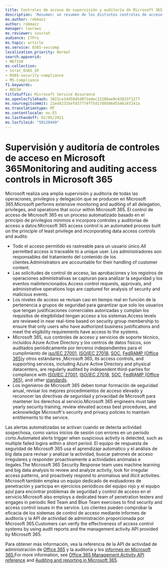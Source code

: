 ```yaml
---
title: Controles de acceso de supervisión y auditoría de Microsoft 365
description: 'Resumen: un resumen de los distintos controles de acceso de supervisión y auditoría disponibles en Microsoft 365.'
ms.author: robmazz
author: robmazz
manager: laurawi
ms.reviewer: sosstah
audience: ITPro
ms.topic: article
ms.service: O365-seccomp
localization_priority: Normal
search.appverid:
- MET150
ms.collection:
- Strat_O365_IP
- M365-security-compliance
- MS-Compliance
f1.keywords:
- NOCSH
titleSuffix: Microsoft Service Assurance
ms.openlocfilehash: 3021ce1dd59d5d071edec22286ae9c63833f1277
ms.sourcegitcommit: 21ed42335efd37774ff5d17d9586d5546147241a
ms.translationtype: MT
ms.contentlocale: es-ES
ms.lasthandoff: 02/05/2021
ms.locfileid: "50120449"
---
```

# <a name="monitoring-and-auditing-access-controls-in-microsoft-365"></a><span data-ttu-id="73653-103">Supervisión y auditoría de controles de acceso en Microsoft 365</span><span class="sxs-lookup"><span data-stu-id="73653-103">Monitoring and auditing access controls in Microsoft 365</span></span>

<span data-ttu-id="73653-104">Microsoft realiza una amplia supervisión y auditoría de todas las operaciones, privilegios y delegación que se producen en Microsoft 365.</span><span class="sxs-lookup"><span data-stu-id="73653-104">Microsoft performs extensive monitoring and auditing of all delegation, privileges, and operations that occur within Microsoft 365.</span></span> <span data-ttu-id="73653-105">El control de acceso de Microsoft 365 es un proceso automatizado basado en el principio de privilegios mínimos e incorpora controles y auditorías de acceso a datos:</span><span class="sxs-lookup"><span data-stu-id="73653-105">Microsoft 365 access control is an automated process built on the principle of least privilege and incorporating data access controls and audits:</span></span>

- <span data-ttu-id="73653-106">Todo el acceso permitido es rastreable para un usuario único.</span><span class="sxs-lookup"><span data-stu-id="73653-106">All permitted access is traceable to a unique user.</span></span> <span data-ttu-id="73653-107">Los administradores son responsables del tratamiento del contenido de los clientes.</span><span class="sxs-lookup"><span data-stu-id="73653-107">Administrators are accountable for their handling of customer content.</span></span>
- <span data-ttu-id="73653-108">Las solicitudes de control de acceso, las aprobaciones y los registros de operaciones administrativas se capturan para analizar la seguridad y los eventos malintencionados.</span><span class="sxs-lookup"><span data-stu-id="73653-108">Access control requests, approvals, and administrative operations logs are captured for analysis of security and malicious events.</span></span>
- <span data-ttu-id="73653-109">Los niveles de acceso se revisan casi en tiempo real en función de la pertenencia a grupos de seguridad para garantizar que solo los usuarios que tengan justificaciones comerciales autorizadas y cumplan los requisitos de elegibilidad tengan acceso a los sistemas.</span><span class="sxs-lookup"><span data-stu-id="73653-109">Access levels are reviewed in near real-time based on security group membership to ensure that only users who have authorized business justifications and meet the eligibility requirements have access to the systems.</span></span>
- <span data-ttu-id="73653-110">Microsoft 365, sus controles de acceso y servicios de soporte técnico, incluidos Azure Active Directory y los centros de datos físicos, son auditados periódicamente por terceros independientes para el cumplimiento de [iso/IEC 27001](https://www.microsoft.com/TrustCenter/Compliance/iso-iec-27001), [ISO/IEC 27018](https://www.microsoft.com/TrustCenter/Compliance/iso-iec-27018), [SOC](https://www.microsoft.com/TrustCenter/Compliance/SOC), [FedRAMP (Office 365)](https://www.microsoft.com/TrustCenter/Compliance/FedRAMP)y otros estándares [.](https://www.microsoft.com/TrustCenter/Compliance?service=Office#Icons)</span><span class="sxs-lookup"><span data-stu-id="73653-110">Microsoft 365, its access controls, and supporting services, including Azure Active Directory and physical datacenters, are regularly audited by independent third-parties for compliance with [ISO/IEC 27001](https://www.microsoft.com/TrustCenter/Compliance/iso-iec-27001), [ISO/IEC 27018](https://www.microsoft.com/TrustCenter/Compliance/iso-iec-27018), [SOC](https://www.microsoft.com/TrustCenter/Compliance/SOC), [FedRAMP (Office 365)](https://www.microsoft.com/TrustCenter/Compliance/FedRAMP), and other [standards](https://www.microsoft.com/TrustCenter/Compliance?service=Office#Icons).</span></span>
- <span data-ttu-id="73653-111">Los ingenieros de Microsoft 365 deben tomar formación de seguridad anual, revisar los mejores procedimientos de acceso elevado y reconocer las directivas de seguridad y privacidad de Microsoft para mantener los derechos al servicio.</span><span class="sxs-lookup"><span data-stu-id="73653-111">Microsoft 365 engineers must take yearly security training, review elevated access best procedures, and acknowledge Microsoft's security and privacy policies to maintain entitlements to the service.</span></span>

<span data-ttu-id="73653-112">Las alertas automatizadas se activan cuando se detecta actividad sospechosa, como varios inicios de sesión con errores en un período corto.</span><span class="sxs-lookup"><span data-stu-id="73653-112">Automated alerts trigger when suspicious activity is detected, such as multiple failed logins within a short period.</span></span> <span data-ttu-id="73653-113">El equipo de respuesta de seguridad de Microsoft 365 usa el aprendizaje automático y el análisis de big data para revisar y analizar la actividad, buscar patrones de acceso irregulares y responder proactivamente a actividades anómalas e ilegales.</span><span class="sxs-lookup"><span data-stu-id="73653-113">The Microsoft 365 Security Response team uses machine learning and big data analysis to review and analyze activity, look for irregular access patterns, and proactively respond to anomalous and illicit activities.</span></span> <span data-ttu-id="73653-114">Microsoft también emplea un equipo dedicado de evaluadores de penetración y participa en ejercicios periódicos del equipo rojo y el equipo azul para encontrar problemas de seguridad y control de acceso en el servicio.</span><span class="sxs-lookup"><span data-stu-id="73653-114">Microsoft also employs a dedicated team of penetration testers and engages in periodic Red Team and Blue Team exercises to find security and access control issues in the service.</span></span> <span data-ttu-id="73653-115">Los clientes pueden comprobar la eficacia de los sistemas de control de acceso mediante informes de auditoría y la API de actividad de administración proporcionada por Microsoft 365.</span><span class="sxs-lookup"><span data-stu-id="73653-115">Customers can verify the effectiveness of access control systems by using audit reports and the management activity API provided by Microsoft 365.</span></span>

<span data-ttu-id="73653-116">Para obtener más información, vea la referencia de la API de actividad de administración de [Office 365](/office/office-365-management-api/office-365-management-activity-api-reference) y la auditoría y los [informes en Microsoft 365.](assurance-auditing-and-reporting-overview.md)</span><span class="sxs-lookup"><span data-stu-id="73653-116">For more information, see [Office 365 Management Activity API reference](/office/office-365-management-api/office-365-management-activity-api-reference) and [Auditing and reporting in Microsoft 365](assurance-auditing-and-reporting-overview.md).</span></span>
